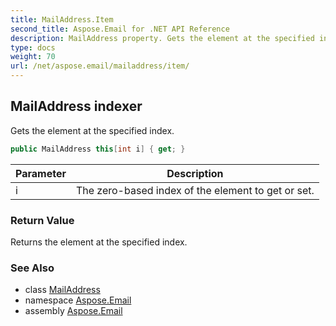 ```yaml
---
title: MailAddress.Item
second_title: Aspose.Email for .NET API Reference
description: MailAddress property. Gets the element at the specified index
type: docs
weight: 70
url: /net/aspose.email/mailaddress/item/
---
```

## MailAddress indexer

Gets the element at the specified index.

```csharp
public MailAddress this[int i] { get; }
```

| Parameter | Description |
| --- | --- |
| i | The zero-based index of the element to get or set. |

### Return Value

Returns the element at the specified index.

### See Also

* class [MailAddress](../)
* namespace [Aspose.Email](../../mailaddress/)
* assembly [Aspose.Email](../../../)


